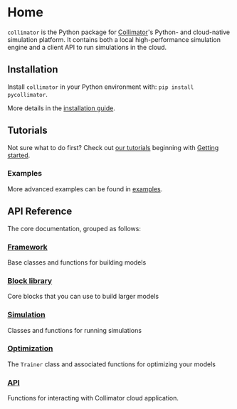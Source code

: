 # Home

`collimator` is the Python package for [Collimator](https://www.collimator.ai)'s
Python- and cloud-native simulation platform. It contains both a local
high-performance simulation engine and a client API to run simulations in the
cloud.

## Installation

Install `collimator` in your Python environment with: `pip install pycollimator`.

More details in the [installation guide](./installation.md).

## Tutorials

Not sure what to do first? Check out [our tutorials](tutorials/index.md)
beginning with [Getting started](tutorials/01-getting-started.ipynb).

### Examples

More advanced examples can be found in [examples](examples/index.md).

## API Reference

The core documentation, grouped as follows:

### [Framework](./framework.md)

Base classes and functions for building models

### [Block library](./library.md)

Core blocks that you can use to build larger models

### [Simulation](./simulation.md)

Classes and functions for running simulations

### [Optimization](./optimization.md)

The `Trainer` class and associated functions for optimizing your models

### [API](./api.md)

Functions for interacting with Collimator cloud application.
